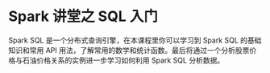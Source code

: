 # Spark 讲堂之 SQL 入门

Spark SQL 是一个分布式查询引擎，在本课程里你可以学习到 Spark SQL 的基础知识和常用 API 用法，了解常用的数学和统计函数。最后将通过一个分析股票价格与石油价格关系的实例进一步学习如何利用 Spark SQL 分析数据。